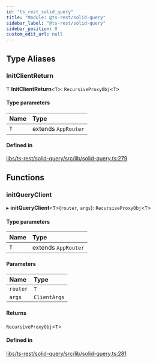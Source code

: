 ```yaml
---
id: "ts_rest_solid_query"
title: "Module: @ts-rest/solid-query"
sidebar_label: "@ts-rest/solid-query"
sidebar_position: 0
custom_edit_url: null
---
```


## Type Aliases

### InitClientReturn

Ƭ **InitClientReturn**<`T`\>: `RecursiveProxyObj`<`T`\>

#### Type parameters

| Name | Type |
| :------ | :------ |
| `T` | extends `AppRouter` |

#### Defined in

[libs/ts-rest/solid-query/src/lib/solid-query.ts:279](https://github.com/oliverbutler/tscont/blob/a69280b/libs/ts-rest/solid-query/src/lib/solid-query.ts#L279)

## Functions

### initQueryClient

▸ **initQueryClient**<`T`\>(`router`, `args`): `RecursiveProxyObj`<`T`\>

#### Type parameters

| Name | Type |
| :------ | :------ |
| `T` | extends `AppRouter` |

#### Parameters

| Name | Type |
| :------ | :------ |
| `router` | `T` |
| `args` | `ClientArgs` |

#### Returns

`RecursiveProxyObj`<`T`\>

#### Defined in

[libs/ts-rest/solid-query/src/lib/solid-query.ts:281](https://github.com/oliverbutler/tscont/blob/a69280b/libs/ts-rest/solid-query/src/lib/solid-query.ts#L281)
